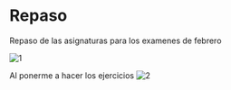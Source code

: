Repaso
======

Repaso de las asignaturas para los examenes de febrero

![1](http://cuntinglinguist.com/wp-content/uploads/2011/06/lets-fucking-do-this.jpg)

Al ponerme a hacer los ejercicios
![2](http://mlkshk.com/r/N0PZ.gif)
